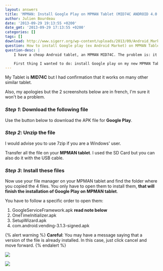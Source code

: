 ```yaml
---
layout: answers
title: 'MPMAN: Install Google Play on MPMAN Tablet (MID74C ANDROID 4.0 ICS ) [ex-AndroidMarket]'
author: Julien Bourdeau
date: '2013-09-29 19:13:55 +0200'
date_gmt: '2013-09-29 17:13:55 +0200'
categories: []
tags: []
download: http://www.sigerr.org/wp-content/uploads/2013/09/Android_Market_Google_Play_-_MPMAN_MID7127.zip
question: How to install Google play (ex Android Market) on MPMAN Tablet
question-desc: |
    I have a cheap Android tablet, an MPMAN MID74C. The problem is: it doesn't come with Android Market, I mean Google Play now. Instead of Google Play, MPMAN chose to pre-install GetJar.

    First thing I wanted to do: install Google play on my new MPMAN Tablet.
---
```


My Tablet is **MID74C** but I had confirmation that it works on many other similar tablet.

Also, my apologies but the 2 screenshots below are in french, I'm sure it won't be a problem.

### _Step 1_: Download the following file

Use the button below to download the APK file for **Google Play**.

### _Step 2_: Unzip the file

I would advise you to use 7zip if you are a Windows' user.

Transfer all the file on your **MPMAN tablet**. I used the SD Card but you can also do it with the USB cable.

### _Step 3_: Install these files

Now use your file manager on your MPMAN tablet and find the folder where you copied the 4 files. You only have to open them to install them, **that will finish the installation of Google Play on MPMAN tablet**.

You have to follow a specific order to open them:

1. GoogleServiceFramework.apk **read note below**
1. OneTimeInitializer.apk
1. SetupWizard.apk
1. com.android.vending-3.1.3-signed.apk

{% alert warning %}
**Careful**: You may have a message saying that a version of the file is already installed. In this case, just click cancel and move forward.
{% endalert %}

![](http://www.sigerr.org/wp-content/uploads/2013/09/2012-11-24-18.01.44-1024x764.jpg)

![](http://www.sigerr.org/wp-content/uploads/2013/09/2012-11-24-18.01.58-1024x764.jpg)

